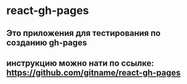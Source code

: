 # react-gh-pages
## Это приложения для тестирования по созданию gh-pages
## инструкцию можно нати по ссылке: https://github.com/gitname/react-gh-pages
